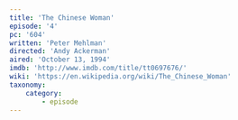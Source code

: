 ```yaml
---
title: 'The Chinese Woman'
episode: '4'
pc: '604'
written: 'Peter Mehlman'
directed: 'Andy Ackerman'
aired: 'October 13, 1994'
imdb: 'http://www.imdb.com/title/tt0697676/'
wiki: 'https://en.wikipedia.org/wiki/The_Chinese_Woman'
taxonomy:
    category:
        - episode
---
```

